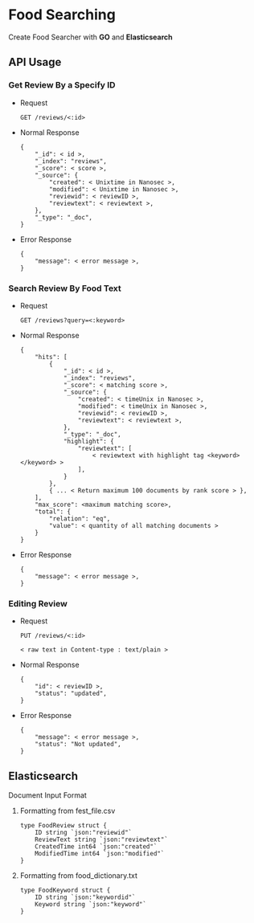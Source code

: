 # Food Searching

Create Food Searcher with **GO** and **Elasticsearch**

## API Usage

### Get Review By a Specify ID

- Request

    ```
    GET /reviews/<:id>
    ```

- Normal Response

    ```
    {
        "_id": < id >,
        "_index": "reviews",
        "_score": < score >,
        "_source": {
            "created": < Unixtime in Nanosec >,
            "modified": < Unixtime in Nanosec >,
            "reviewid": < reviewID >,
            "reviewtext": < reviewtext >,
        },
        "_type": "_doc",
    }
    ```

- Error Response

    ```
    {
        "message": < error message >,
    }
    ```

### Search Review By Food Text

- Request

    ```
    GET /reviews?query=<:keyword>
    ```

- Normal Response

    ```
    {
        "hits": [
            {
                "_id": < id >,
                "_index": "reviews",
                "_score": < matching score >,
                "_source": {
                    "created": < timeUnix in Nanosec >,
                    "modified": < timeUnix in Nanosec >,
                    "reviewid": < reviewID >,
                    "reviewtext": < reviewtext >,
                },
                "_type": "_doc",
                "highlight": {
                    "reviewtext": [
                        < reviewtext with highlight tag <keyword></keyword> >
                    ],
                }
            },
            { ... < Return maximum 100 documents by rank score > },
        ],
        "max_score": <maximum matching score>,
        "total": {
            "relation": "eq",
            "value": < quantity of all matching documents >
        }
    }
    ```

- Error Response

    ```
    {
        "message": < error message >,
    }
    ```

### Editing Review

- Request

    ```
    PUT /reviews/<:id>

    < raw text in Content-type : text/plain >
    ```

- Normal Response

    ```
    {
        "id": < reviewID >,
        "status": "updated",
    }
    ```

- Error Response

    ```
    {
        "message": < error message >,
        "status": "Not updated",
    }
    ```

## Elasticsearch

Document Input Format

1. Formatting from fest_file.csv

    ```
    type FoodReview struct {
        ID string `json:"reviewid"`
        ReviewText string `json:"reviewtext"`
        CreatedTime int64 `json:"created"`
        ModifiedTime int64 `json:"modified"`
    }
    ```

2. Formatting from food_dictionary.txt

    ```
    type FoodKeyword struct {
        ID string `json:"keywordid"`
        Keyword string `json:"keyword"`
    }
    ```